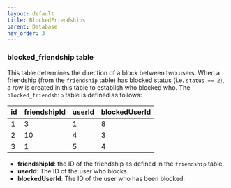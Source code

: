 ```yaml
---
layout: default
title: BlockedFriendships
parent: Database
nav_order: 3
---
```


### blocked_friendship table

This table determines the direction of a block between two users. When
a friendship (from the `friendship` table) has blocked status
(i.e. `status == 2`), a row is created in this table to establish who blocked who.
The `blocked_friendship` table is defined as follows:

| id  | friendshipId | userId | blockedUserId |
|-----|--------------|--------|---------------|
|  1  |      3       |    1   |       8       |
|  2  |      10      |    4   |       3       |
|  3  |      1       |    5   |       4       |

- **friendshipId**: the ID of the friendship as defined in the `friendship` table.
- **userId**: The ID of the user who blocks.
- **blockedUserId**: The ID of the user who has been blocked.

